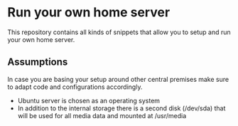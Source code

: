 # Run your own home server
This repository contains all kinds of snippets that allow you to setup and run your own home server.

## Assumptions 
In case you are basing your setup around other central premises make sure to adapt code and configurations accordingly.
* Ubuntu server is chosen as an operating system
* In addition to the internal storage there is a second disk (/dev/sda) that will be used for all media data and mounted at /usr/media


